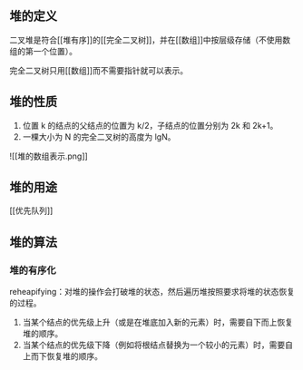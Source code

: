 ## 堆的定义
二叉堆是符合[[堆有序]]的[[完全二叉树]]，并在[[数组]]中按层级存储（不使用数组的第一个位置）。

完全二叉树只用[[数组]]而不需要指针就可以表示。

## 堆的性质
1. 位置 k 的结点的父结点的位置为 k/2，子结点的位置分别为 2k 和 2k+1。
2. 一棵大小为 N 的完全二叉树的高度为 lgN。

![[堆的数组表示.png]]

## 堆的用途
[[优先队列]]

## 堆的算法

### 堆的有序化
reheapifying：对堆的操作会打破堆的状态，然后遍历堆按照要求将堆的状态恢复的过程。

1. 当某个结点的优先级上升（或是在堆底加入新的元素）时，需要自下而上恢复堆的顺序。
2. 当某个结点的优先级下降（例如将根结点替换为一个较小的元素）时，需要自上而下恢复堆的顺序。